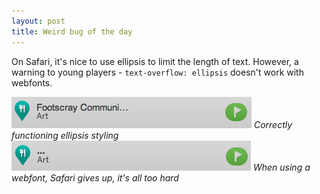 ```yaml
---
layout: post
title: Weird bug of the day
---
```


On Safari, it's nice to use ellipsis to limit the length of text. However, a warning to young players - `text-overflow: ellipsis` doesn't work with webfonts.

<img src="/images/overflow-1.png" />
<cite>Correctly functioning ellipsis styling</cite>

<img src="/images/overflow-2.png" />
<cite>When using a webfont, Safari gives up, it's all too hard</cite>

